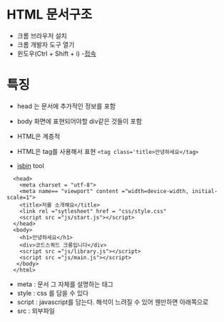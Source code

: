 # HTML 문서구조
 - 크롬 브라우저 설치
 - 크롬 개발자 도구 열기
 - 윈도우(Ctrl + Shift + i)
 -[접속](http://www.amazon.com)
 
# 특징 
 - head 는 문서에 추가적인 정보를 포함
 - body 화면에 표현되어야할 div같은 것들이 포함
 - HTML은 계층적
 - HTML은 tag를 사용해서 표현 
 `<tag class='title>안녕하세요</tag>`
 
 - [jsbin](https://jsbin.com/?html,output) tool
```<html>
  <head>
    <meta charset = "utf-8">
    <meta name== "viewport" content ="width=device-width, initial-scale=1">
    <title>저를 소개해요</title>
    <link rel ="sytlesheet" href = "css/style.css"
    <script src ="js/start.js"></script>
  </head>
  <body>
    <h1>안녕하세요</h1>
    <div>코드스쿼드 크롱입니다</div>
    <script src ="js/library.js"></script>
    <script src ="js/main.js"></script>
   </body>
  </html>
```
- meta : 문서 그 자체를 설명하는 태그
- style : css 를 담을 수 있다
- script : javascript를 담는다. 해석이 느려질 수 있어 웬만하면 </body>아래쪽으로
- src : 외부파일
